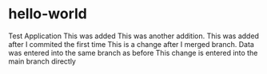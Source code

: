 # hello-world
Test Application
This was added
This was another addition.
This was added after I commited the first time
This is a change after I merged branch.  Data was entered into the same branch as before
This change is entered into the main branch directly
